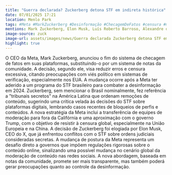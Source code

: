 ```yaml
---
title: "Guerra declarada? Zuckerberg detona STF em indireta histórica"
date: 07/01/2025 17:21
location: Menlo Park
tags: #Meta #MarkZuckerberg #Desinformação #ChecagemDeFatos #censura #moderaçãoDeConteúdo #RedesSociais #ElonMusk #STF #GovernoDigital #abc360noticias
mentions: Mark Zuckerberg, Elon Musk, Luís Roberto Barroso, Alexandre de Moraes, Donald Trump, Joe Biden.
image-source: zuck
image-url: assets/images/news/Guerra declarada Zuckerberg detona STF em indireta histórica.jpg
highlight: true
---
```


O CEO da Meta, Mark Zuckerberg, anunciou o fim do sistema de checagem de fatos em suas plataformas, substituindo-o por um sistema de notas da comunidade.  A decisão, segundo ele, visa reduzir erros e censura excessiva,  citando preocupações com viés político em sistemas de verificação, especialmente nos EUA.  A mudança ocorre após a Meta ter aderido a um programa do STF brasileiro para combater a desinformação em 2024.  Zuckerberg, sem mencionar o Brasil nominalmente, fez referência a "tribunais secretos" na América Latina que ordenam remoções de conteúdo,  sugerindo uma crítica velada às decisões do STF sobre plataformas digitais, lembrando casos recentes de bloqueios de perfis e conteúdos.  A nova estratégia da Meta inclui a transferência de equipes de moderação para fora da Califórnia e uma aproximação com o governo Trump, com o objetivo de resistir à censura global, especialmente na União Europeia e na China.  A decisão de Zuckerberg foi elogiada por Elon Musk, CEO do X, que já enfrentou conflitos com o STF sobre ordens judiciais consideradas secretas.  A mudança de postura da Meta representa um desafio direto a governos que impõem regulações rigorosas sobre o conteúdo online, sinalizando uma possível mudança no cenário global da moderação de conteúdo nas redes sociais. A nova abordagem, baseada em notas da comunidade, promete ser mais transparente, mas também poderá gerar preocupações quanto ao controle da desinformação.
